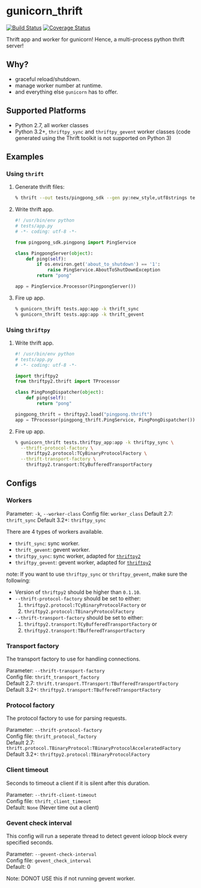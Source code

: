 gunicorn_thrift
===============

[![Build Status](https://travis-ci.org/Thriftpy/gunicorn_thrift.svg?branch=master)](https://travis-ci.org/Thriftpy/gunicorn_thrift)
[![Coverage Status](https://coveralls.io/repos/github/Thriftpy/gunicorn_thrift/badge.svg?branch=master)](https://coveralls.io/github/Thriftpy/gunicorn_thrift?branch=master)

Thrift app and worker for gunicorn! Hence, a multi-process python thrift server!

## Why?

* graceful reload/shutdown.
* manage worker number at runtime.
* and everything else `gunicorn` has to offer.

## Supported Platforms

* Python 2.7, all worker classes
* Python 3.2+, `thriftpy_sync` and `thriftpy_gevent` worker classes (code generated
  using the Thrift toolkit is not supported on Python 3)

## Examples

### Using `thrift`

1. Generate thrift files:
    ```bash
    % thrift --out tests/pingpong_sdk --gen py:new_style,utf8strings tests/pingpong.thrift
    ```

2. Write thrift app.

    ```python
    #! /usr/bin/env python
    # tests/app.py
    # -*- coding: utf-8 -*-

    from pingpong_sdk.pingpong import PingService

    class PingpongServer(object):
        def ping(self):
            if os.environ.get('about_to_shutdown') == '1':
                raise PingService.AboutToShutDownException
            return "pong"

    app = PingService.Processor(PingpongServer())
    ```

3. Fire up app.
    ```bash
    % gunicorn_thrift tests.app:app -k thrift_sync
    % gunicorn_thrift tests.app:app -k thrift_gevent
    ```

### Using `thriftpy`

1. Write thrift app.

    ```python
    #! /usr/bin/env python
    # tests/app.py
    # -*- coding: utf-8 -*-

    import thriftpy2
    from thriftpy2.thrift import TProcessor

    class PingPongDispatcher(object):
        def ping(self):
            return "pong"

    pingpong_thrift = thriftpy2.load("pingpong.thrift")
    app = TProcessor(pingpong_thrift.PingService, PingPongDispatcher())
    ```

2. Fire up app.

    ```bash
    % gunicorn_thrift tests.thriftpy_app:app -k thriftpy_sync \
      --thrift-protocol-factory \
        thriftpy2.protocol:TCyBinaryProtocolFactory \
      --thrift-transport-factory \
        thriftpy2.transport:TCyBufferedTransportFactory
    ```

## Configs

### Workers

Parameter: `-k`, `--worker-class`
Config file: `worker_class`
Default 2.7: `thrift_sync`
Default 3.2+: `thriftpy_sync`

There are 4 types of workers available.

* `thrift_sync`: sync worker.
* `thrift_gevent`: gevent worker.
* `thriftpy_sync`: sync worker, adapted for [`thriftpy2`](https://github.com/thriftpy/thriftpy2)
* `thriftpy_gevent`: gevent worker, adapted for [`thriftpy2`](https://github.com/thriftpy/thriftpy2)

note: If you want to use `thriftpy_sync` or `thriftpy_gevent`, make sure the following:

* Version of `thriftpy2` should be higher than `0.1.10`.
* `--thrift-protocol-factory` should be set to either:  
    1. `thriftpy2.protocol:TCyBinaryProtocolFactory` or
    1. `thriftpy2.protocol:TBinaryProtocolFactory`
* `--thrift-transport-factory` should be set to either:  
    1. `thriftpy2.transport:TCyBufferedTransportFactory` or
    1. `thriftpy2.transport:TBufferedTransportFactory`


### Transport factory

The transport factory to use for handling connections.

Parameter: `--thrift-transport-factory`  
Config file: `thrift_transport_factory`  
Default 2.7: `thrift.transport.TTransport:TBufferedTransportFactory`  
Default 3.2+: `thriftpy2.transport:TBufferedTransportFactory`


### Protocol factory

The protocol factory to use for parsing requests.

Parameter: `--thrift-protocol-factory`  
Config file: `thrift_protocol_factory`  
Default 2.7: `thrift.protocol.TBinaryProtocol:TBinaryProtocolAcceleratedFactory`  
Default 3.2+: `thriftpy2.protocol:TBinaryProtocolFactory`

### Client timeout

Seconds to timeout a client if it is silent after this duration.

Parameter: `--thrift-client-timeout`  
Config file: `thrift_client_timeout`  
Default: `None` (Never time out a client)

### Gevent check interval

This config will run a seperate thread to detect gevent ioloop block every
specified seconds.

Parameter: `--gevent-check-interval`  
Config file: `gevent_check_interval`  
Default: 0  

Note: DONOT USE this if not running gevent worker.
